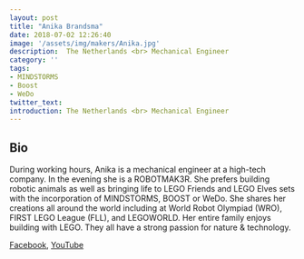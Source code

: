 ```yaml
---
layout: post
title: "Anika Brandsma"
date: 2018-07-02 12:26:40
image: '/assets/img/makers/Anika.jpg'
description:  The Netherlands <br> Mechanical Engineer
category: ''
tags:
- MINDSTORMS
- Boost
- WeDo
twitter_text:
introduction: The Netherlands <br> Mechanical Engineer
---
```




## Bio


During working hours, Anika is a mechanical engineer at a high-tech company. In the evening she is a ROBOTMAK3R. She prefers building robotic animals as well as bringing life to LEGO Friends and LEGO Elves sets with the incorporation of MINDSTORMS, BOOST or WeDo. She shares her creations all around the world including at World Robot Olympiad (WRO), FIRST LEGO League (FLL), and LEGOWORLD. Her entire family enjoys building with LEGO. They all have a strong passion for nature & technology.

[Facebook](https://www.facebook.com/Vuurzoon/), [YouTube](https://www.youtube.com/Vuurzoon)
